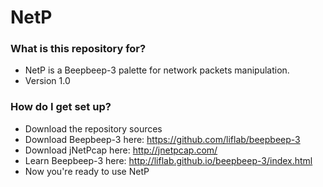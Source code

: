 # NetP #

### What is this repository for? ###

* NetP is a Beepbeep-3 palette for network packets manipulation.
* Version 1.0

### How do I get set up? ###

* Download the repository sources
* Download Beepbeep-3 here: https://github.com/liflab/beepbeep-3
* Download jNetPcap here: http://jnetpcap.com/
* Learn Beepbeep-3 here: http://liflab.github.io/beepbeep-3/index.html
* Now you're ready to use NetP